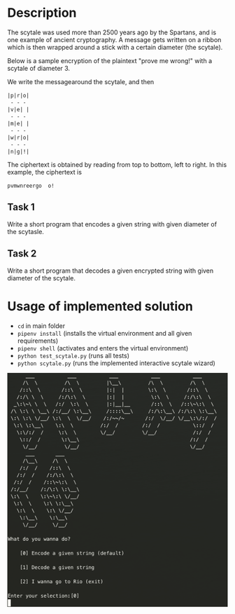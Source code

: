 # Description

The scytale was used more than 2500 years ago by the Spartans, and is one example of ancient cryptography.
A message gets written on a ribbon which is then wrapped around a stick with a certain diameter (the scytale).

Below is a sample encryption of the plaintext "prove me wrong!" with a scytale of diameter 3.

We write the messagearound the scytale, and then

```
|p|r|o|
 - - -
|v|e| |
 - - -
|m|e| |
 - - -
|w|r|o|
 - - -
|n|g|!|
```

The ciphertext is obtained by reading from top to bottom, left to right. In this example, the ciphertext is

```
pvmwnreergo  o!
```

## Task 1

Write a short program that encodes a given string with given diameter of the scytasle.

## Task 2

Write a short program that decodes a given encrypted string with given diameter of the scytale.

# Usage of implemented solution

- `cd` in main folder
- `pipenv install` (installs the virtual environment and all given requirements)
- `pipenv shell` (activates and enters the virtual environment)
- `python test_scytale.py` (runs all tests)
- `python scytale.py` (runs the implemented interactive scytale wizard)

![Wizard](scytale-wizard.png)